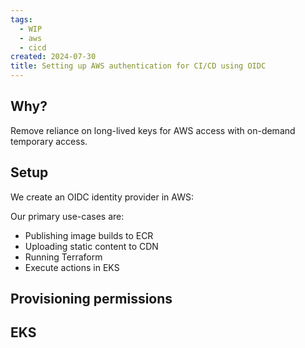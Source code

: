 ```yaml
---
tags:
  - WIP
  - aws
  - cicd
created: 2024-07-30
title: Setting up AWS authentication for CI/CD using OIDC
---
```


## Why?

Remove reliance on long-lived keys for AWS access with on-demand temporary access.

## Setup

We create an OIDC identity provider in AWS:

Our primary use-cases are:

- Publishing image builds to ECR
- Uploading static content to CDN
- Running Terraform
- Execute actions in EKS

## Provisioning permissions

## EKS